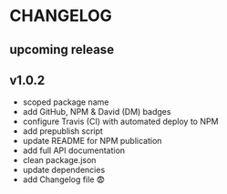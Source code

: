 # CHANGELOG

## upcoming release

## v1.0.2

- scoped package name
- add GitHub, NPM & David (DM) badges
- configure Travis (CI) with automated deploy to NPM
- add prepublish script
- update README for NPM publication
- add full API documentation
- clean package.json
- update dependencies
- add Changelog file 😨
